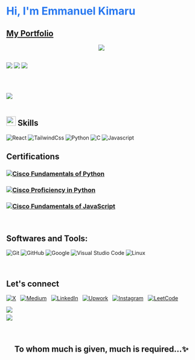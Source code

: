 <h1 style="color: #2878f0">Hi, I'm Emmanuel Kimaru</h1>
<h2 style="color: #40A2E3">
<a href="https://kimaru355.github.io">My Portfolio</a></h2>
</a>

<!-- Info Header -->
<p align="center">
  <a href="https://github.com/kimaru355/readme-typing-svg"><img src="https://readme-typing-svg.herokuapp.com?font=Poppins&color=cyan&size=25&center=true&vCenter=true&width=600&height=100&lines=Software+Engineer..&hearts;++;Fullstack-Web+Developer,;Applied+Computer+Science+Student,;Active+Learner/Researcher,;Love+to+learn+new+stuffs..<3"></a>
</p>

<br/>

<!--My Github Stats-->
<picture style="width=600px">
<source
  srcset="https://github-readme-stats.vercel.app/api?username=kimaru355&show_icons=true&card_width=600px&theme=transparent&count_private=true&custom_title=My+Github+Stats%3A"
  media="(prefers-color-scheme: dark)"
/>
<source
  srcset="https://github-readme-stats.vercel.app/api?username=kimaru355&show_icons=true&card_width=600px&theme=outrun&count_private=true&custom_title=My+Github+Stats%3A"
  media="(prefers-color-scheme: light), (prefers-color-scheme: no-preference)"
/>
<img src="https://github-readme-stats.vercel.app/api?username=kimaru355&show_icons=true&card_width=600px&theme=outrun&count_private=true&custom_title=My+Github+Stats%3A" />
</picture>

<!--Github Streak-->
<picture style="width=600px">
<source
  srcset="https://streak-stats.demolab.com/?user=kimaru355&theme=transparent&exclude_days=Sat,Sun&card_width=600px&starting_year=2023"
  media="(prefers-color-scheme: dark)"
/>
<source
  srcset="https://streak-stats.demolab.com/?user=kimaru355&theme=outrun&exclude_days=Sat,Sun&card_width=600px&starting_year=2023"
  media="(prefers-color-scheme: light), (prefers-color-scheme: no-preference)"
/>
<img src="https://streak-stats.demolab.com/?user=kimaru355&theme=outrun&exclude_days=Sat,Sun&card_width=600px&starting_year=2023" />
</picture>

<!--Top Langs-->
<picture style="width=600px">
<source
  srcset="https://github-readme-stats.vercel.app/api/top-langs/?username=kimaru355&card_width=600px&theme=transparent&count_private=true&show_icons=true&custom_title=My+Top+Languages%3A&layout=compact&hide=html,css"
  media="(prefers-color-scheme: dark)"
/>
<source
  srcset="https://github-readme-stats.vercel.app/api/top-langs/?username=kimaru355&card_width=600px&theme=outrun&count_private=true&show_icons=true&custom_title=My+Top+Languages%3A&layout=compact&hide=html,css"
  media="(prefers-color-scheme: light), (prefers-color-scheme: no-preference)"
/>
<img src="https://github-readme-stats.vercel.app/api/top-langs/?username=kimaru355&card_width=600px&theme=outrun&count_private=true&show_icons=true&custom_title=My+Top+Languages%3A&layout=compact&hide=html,css" />
</picture>

<br><br>

<img src="https://user-images.githubusercontent.com/73097560/115834477-dbab4500-a447-11eb-908a-139a6edaec5c.gif"><br><br>

## <img src="https://media2.giphy.com/media/QssGEmpkyEOhBCb7e1/giphy.gif?cid=ecf05e47a0n3gi1bfqntqmob8g9aid1oyj2wr3ds3mg700bl&rid=giphy.gif" width ="25"><b> Skills</b>

![React](https://img.shields.io/badge/-ReactJs-61DAFB?logo=react&logoColor=white&style=for-the-badge)
![TailwindCss](https://img.shields.io/badge/tailwindcss-0F172A?style=for-the-badge&logo=tailwindcss)
![Python](https://img.shields.io/badge/Python%20-%2314354C.svg?style=for-the-badge&logo=python&logoColor=white)
![C](https://img.shields.io/badge/C%20-%232370ED.svg?style=for-the-badge&logo=c&logoColor=white)
![Javascript](https://img.shields.io/badge/javascript%20-%2314354C.svg?style=for-the-badge&logo=javascript&logoColor=white)

## Certifications

### [![Cisco](https://img.shields.io/badge/cisco-%23049fd9.svg?style=for-the-badge&logo=cisco&logoColor=black) Fundamentals of Python](https://www.credly.com/badges/74bd7364-c6d5-4d93-95c7-8d203cedf632/public_url)

### [![Cisco](https://img.shields.io/badge/cisco-%23049fd9.svg?style=for-the-badge&logo=cisco&logoColor=black) Proficiency in Python](https://www.credly.com/badges/b0d50ca6-6a5f-4c68-8e03-8a53f385303a/public_url)

### [![Cisco](https://img.shields.io/badge/cisco-%23049fd9.svg?style=for-the-badge&logo=cisco&logoColor=black) Fundamentals of JavaScript](https://www.credly.com/badges/570d4ff6-49f2-47b1-bd11-d36bfa7f4128/public_url)

<br>

## Softwares and Tools:

![Git](https://img.shields.io/badge/git-%23F05033.svg?style=for-the-badge&logo=git&logoColor=white)
![GitHub](https://img.shields.io/badge/github-%23121011.svg?style=for-the-badge&logo=github&logoColor=white)
![Google](https://img.shields.io/badge/google-%234285F4.svg?style=for-the-badge&logo=google&logoColor=white)
![Visual Studio Code](https://img.shields.io/badge/Visual%20Studio%20Code-0078d7.svg?style=for-the-badge&logo=visual-studio-code&logoColor=white)
![Linux](https://img.shields.io/badge/Linux-FCC624?style=for-the-badge&logo=linux&logoColor=black)

<br>

## Let's connect

[![X](https://img.shields.io/badge/X-%23000000.svg?style=for-the-badge&logo=X&logoColor=white)](https://x.com/kimaru355)
&nbsp;
[![Medium](https://img.shields.io/badge/Medium-12100E?style=for-the-badge&logo=medium&logoColor=white)](https://medium.com/@kimaru355)
&nbsp;
[![LinkedIn](https://img.shields.io/badge/linkedin-%230077B5.svg?style=for-the-badge&logo=linkedin&logoColor=white&url=https%3A%2F%2Fwww.linkedin.com%2Fin%2Fkimaru355)](https://www.linkedin.com/in/kimaru355/)
&nbsp;
[![Upwork](https://img.shields.io/badge/UpWork-6FDA44?style=for-the-badge&logo=Upwork&logoColor=white&url=https%3A%2F%2Fwww.upwork.com%2Ffreelancers%2F%7E011893fb3469aa6f91)](https://www.upwork.com/freelancers/~01fb56b7a0ae39a37c)
&nbsp;
[![Instagram](https://img.shields.io/badge/Instagram-%23E4405F.svg?style=for-the-badge&logo=Instagram&logoColor=white&url=https%3A%2F%2Fwww.instagram.com%2Fdaniel_muringe%2F)](https://www.instagram.com/kimaru355/)
&nbsp;
[![LeetCode](https://img.shields.io/badge/-LeetCode-FFA116?style=for-the-badge&logo=LeetCode&logoColor=black)](https://leetcode.com/kimaru355/)

<a href="mailto:emmanuelkimaru355@gmail.com" target="_blank">
<img src="https://img.shields.io/badge/gmail-%23EA4335.svg?style=for-the-badge&logo=gmail&logoColor=white" t=mail style="margin-bottom: 5px;" />
</a>

<br>
<img src="https://user-images.githubusercontent.com/73097560/115834477-dbab4500-a447-11eb-908a-139a6edaec5c.gif">
<br>
<br>
<br>

<div align='center'>

## <b>To whom much is given, much is required...✨</b>

</div>
